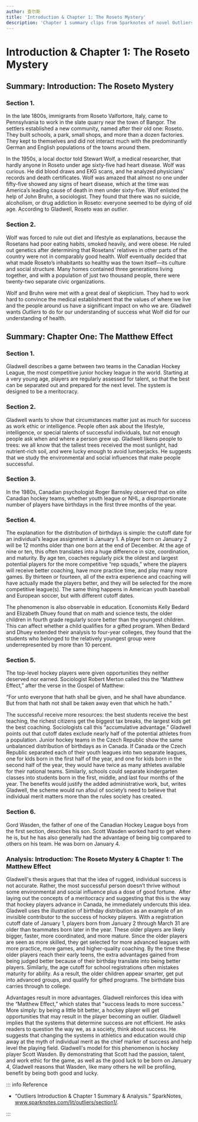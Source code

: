 ```yaml
---
author: 查尔斯
title: 'Introduction & Chapter 1: The Roseto Mystery'
description: 'Chapter 1 summary clips from Sparknotes of novel Outliers by Malcom Gladwells'
---
```


# Introduction & Chapter 1: The Roseto Mystery

## Summary: Introduction: The Roseto Mystery

### Section 1.

In the late 1800s, immigrants from Roseto Valfortore, Italy, came to Pennsylvania to work in the slate quarry near the town of Bangor. The settlers established a new community, named after their old one: Roseto. They built schools, a park, small shops, and more than a dozen factories. They kept to themselves and did not interact much with the predominantly German and English populations of the towns around them.

In the 1950s, a local doctor told Stewart Wolf, a medical researcher, that hardly anyone in Roseto under age sixty-five had heart disease. Wolf was curious. He did blood draws and EKG scans, and he analyzed physicians’ records and death certificates. Wolf was amazed that almost no one under fifty-five showed any signs of heart disease, which at the time was America’s leading cause of death in men under sixty-five. Wolf enlisted the help of John Bruhn, a sociologist. They found that there was no suicide, alcoholism, or drug addiction in Roseto: everyone seemed to be dying of old age. According to Gladwell, Roseto was an _outlier_.

### Section 2.

Wolf was forced to rule out diet and lifestyle as explanations, because the Rosetans had poor eating habits, smoked heavily, and were obese. He ruled out genetics after determining that Rosetans’ relatives in other parts of the country were not in comparably good health. Wolf eventually decided that what made Roseto’s inhabitants so healthy was the town itself—its culture and social structure. Many homes contained three generations living together, and with a population of just two thousand people, there were twenty-two separate civic organizations.

Wolf and Bruhn were met with a great deal of skepticism. They had to work hard to convince the medical establishment that the values of where we live and the people around us have a significant impact on who we are. Gladwell wants _Outliers_ to do for our understanding of success what Wolf did for our understanding of health.

## Summary: Chapter One: The Matthew Effect

### Section 1.

Gladwell describes a game between two teams in the Canadian Hockey League, the most competitive junior hockey league in the world. Starting at a very young age, players are regularly assessed for talent, so that the best can be separated out and prepared for the next level. The system is designed to be a meritocracy.

### Section 2.

Gladwell wants to show that circumstances matter just as much for success as work ethic or intelligence. People often ask about the lifestyle, intelligence, or special talents of successful individuals, but not enough people ask when and where a person grew up. Gladwell likens people to trees: we all know that the tallest trees received the most sunlight, had nutrient-rich soil, and were lucky enough to avoid lumberjacks. He suggests that we study the environmental and social influences that make people successful.

### Section 3.

In the 1980s, Canadian psychologist Roger Barnsley observed that on elite Canadian hockey teams, whether youth league or NHL, a disproportionate number of players have birthdays in the first three months of the year.

### Section 4.

The explanation for the distribution of birthdays is simple: the cutoff date for an individual’s league assignment is January 1. A player born on January 2 will be 12 months older than one born at the end of December. At the age of nine or ten, this often translates into a huge difference in size, coordination, and maturity. By age ten, coaches regularly pick the oldest and largest potential players for the more competitive “rep squads,” where the players will receive better coaching, have more practice time, and play many more games. By thirteen or fourteen, all of the extra experience and coaching will have actually made the players better, and they will be selected for the more competitive league(s). The same thing happens in American youth baseball and European soccer, but with different cutoff dates.

The phenomenon is also observable in education. Economists Kelly Bedard and Elizabeth Dhuey found that on math and science tests, the older children in fourth grade regularly score better than the youngest children. This can affect whether a child qualifies for a gifted program. When Bedard and Dhuey extended their analysis to four-year colleges, they found that the students who belonged to the relatively youngest group were underrepresented by more than 10 percent.

### Section 5.

The top-level hockey players were given opportunities they neither deserved nor earned. Sociologist Robert Merton called this the “Matthew Effect,” after the verse in the Gospel of Matthew:

“For unto everyone that hath shall be given, and he shall have abundance. But from that hath not shall be taken away even that which he hath.”

The successful receive more resources: the best students receive the best teaching, the richest citizens get the biggest tax breaks, the largest kids get the best coaching. Sociologists call this “accumulative advantage.” Gladwell points out that cutoff dates exclude nearly half of the potential athletes from a population. Junior hockey teams in the Czech Republic show the same unbalanced distribution of birthdays as in Canada. If Canada or the Czech Republic separated each of their youth leagues into two separate leagues, one for kids born in the first half of the year, and one for kids born in the second half of the year, they would have twice as many athletes available for their national teams. Similarly, schools could separate kindergarten classes into students born in the first, middle, and last four months of the year. The benefits would justify the added administrative work, but, writes Gladwell, the scheme would run afoul of society’s need to believe that individual merit matters more than the rules society has created.

### Section 6.

Gord Wasden, the father of one of the Canadian Hockey League boys from the first section, describes his son. Scott Wasden worked hard to get where he is, but he has also generally had the advantage of being big compared to others on his team. He was born on January 4.

### Analysis: Introduction: The Roseto Mystery & Chapter 1: The Matthew Effect

Gladwell's thesis argues that that the idea of rugged, individual success is not accurate. Rather, the most successful person doesn’t thrive without some environmental and social influence plus a dose of good fortune.  After laying out the concepts of a meritocracy and suggesting that this is the way that hockey players advance in Canada, he immediately undercuts this idea. Gladwell uses the illustration of birthday distribution as an example of an invisible contributor to the success of hockey players. With a registration cutoff date of January 1, players born from January 2 through March 31 are older than teammates born later in the year. These older players are likely bigger, faster, more coordinated, and more mature. Since the older players are seen as more skilled, they get selected for more advanced leagues with more practice, more games, and higher-quality coaching. By the time these older players reach their early teens, the extra advantages gained from being judged better because of their birthday translate into being better players. Similarly, the age cutoff for school registrations often mistakes maturity for ability. As a result, the older children appear smarter, get put into advanced groups, and qualify for gifted programs. The birthdate bias carries through to college.

Advantages result in more advantages. Gladwell reinforces this idea with the “Matthew Effect,” which states that "success leads to more success." More simply: by being a little bit better, a hockey player will get opportunities that may result in the player becoming an outlier. Gladwell implies that the systems that determine success are not efficient. He asks readers to question the way we, as a society, think about success. He suggests that changing the systems in athletics and education would chip away at the myth of individual merit as the chief marker of success and help level the playing field. Gladwell's model for this phenomenon is hockey player Scott Wasden. By demonstrating that Scott had the passion, talent, and work ethic for the game, as well as the good luck to be born on January 4, Gladwell reasons that Wasden, like many others he will be profiling, benefit by being both good and lucky.

::: info Reference

-   “Outliers Introduction & Chapter 1 Summary & Analysis.” SparkNotes, www.sparknotes.com/lit/outliers/section1/.

:::
